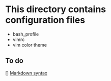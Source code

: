 # This directory contains configuration files

* bash_profile
* vimrc
* vim color theme

## To do

[] [Markdown syntax](https://confluence.atlassian.com/bitbucketserver/markdown-syntax-guide-776639995.html)
